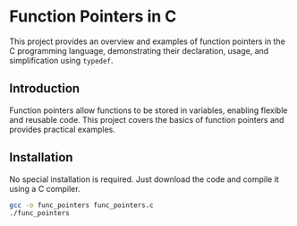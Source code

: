 # Function Pointers in C

This project provides an overview and examples of function pointers in the C programming language, demonstrating their declaration, usage, and simplification using `typedef`.

## Introduction

Function pointers allow functions to be stored in variables, enabling flexible and reusable code. This project covers the basics of function pointers and provides practical examples.

## Installation

No special installation is required. Just download the code and compile it using a C compiler.

```sh
gcc -o func_pointers func_pointers.c
./func_pointers
